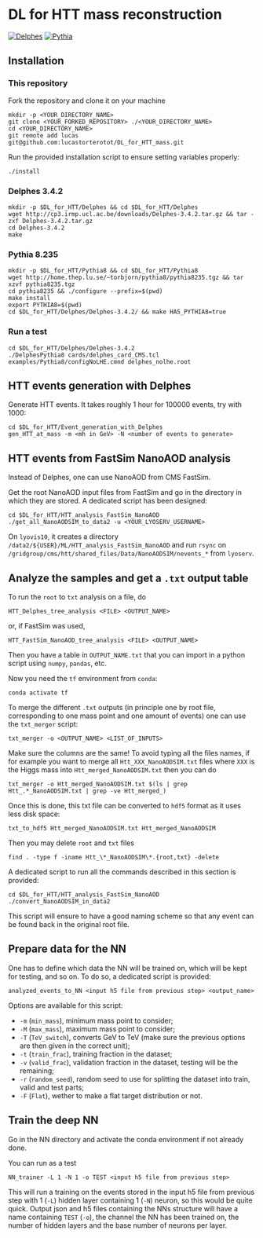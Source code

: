 # DL for HTT mass reconstruction

[![Delphes](https://img.shields.io/badge/Delphes-3.4.2-red.svg)](https://cp3.irmp.ucl.ac.be/projects/delphes)
[![Pythia](https://img.shields.io/badge/Pythia-8.235-blue.svg)](http://home.thep.lu.se/Pythia/)

## Installation

### This repository
Fork the repository and clone it on your machine
```
mkdir -p <YOUR_DIRECTORY_NAME>
git clone <YOUR_FORKED_REPOSITORY> ./<YOUR_DIRECTORY_NAME>
cd <YOUR_DIRECTORY_NAME>
git remote add lucas git@github.com:lucastorterotot/DL_for_HTT_mass.git
```
Run the provided installation script to ensure setting variables properly:
```
./install
```

### Delphes 3.4.2
```
mkdir -p $DL_for_HTT/Delphes && cd $DL_for_HTT/Delphes
wget http://cp3.irmp.ucl.ac.be/downloads/Delphes-3.4.2.tar.gz && tar -zxf Delphes-3.4.2.tar.gz
cd Delphes-3.4.2
make
```

### Pythia 8.235
```
mkdir -p $DL_for_HTT/Pythia8 && cd $DL_for_HTT/Pythia8
wget http://home.thep.lu.se/~torbjorn/pythia8/pythia8235.tgz && tar xzvf pythia8235.tgz
cd pythia8235 && ./configure --prefix=$(pwd)
make install
export PYTHIA8=$(pwd)
cd $DL_for_HTT/Delphes/Delphes-3.4.2/ && make HAS_PYTHIA8=true
```

### Run a test
```
cd $DL_for_HTT/Delphes/Delphes-3.4.2
./DelphesPythia8 cards/delphes_card_CMS.tcl examples/Pythia8/configNoLHE.cmnd delphes_nolhe.root
```

## HTT events generation with Delphes
Generate HTT events. It takes roughly 1 hour for 100000 events, try with 1000:
```
cd $DL_for_HTT/Event_generation_with_Delphes
gen_HTT_at_mass -m <mh in GeV> -N <number of events to generate>
```

## HTT events from FastSim NanoAOD analysis
Instead of Delphes, one can use NanoAOD from CMS FastSim.

Get the root NanoAOD input files from  FastSim and go in the directory in which they are stored. A dedicated script has been designed:
```
cd $DL_for_HTT/HTT_analysis_FastSim_NanoAOD
./get_all_NanoAODSIM_to_data2 -u <YOUR_LYOSERV_USERNAME>
```
On `lyovis10`, it creates a directory `/data2/${USER}/ML/HTT_analysis_FastSim_NanoAOD` and run `rsync` on `/gridgroup/cms/htt/shared_files/Data/NanoAODSIM/nevents_*` from `lyoserv`.

## Analyze the samples and get a `.txt` output table
To run the `root` to `txt` analysis on a file, do
```
HTT_Delphes_tree_analysis <FILE> <OUTPUT_NAME>
```
or, if FastSim was used,
```
HTT_FastSim_NanoAOD_tree_analysis <FILE> <OUTPUT_NAME>
```
Then you have a table in `OUTPUT_NAME.txt` that you can import in a python script using `numpy`, `pandas`, etc.

Now you need the `tf` environment from `conda`:
```
conda activate tf
```

To merge the different `.txt` outputs (in principle one by root file, corresponding to one mass point and one amount of events) one can use the `txt_merger` script:
```
txt_merger -o <OUTPUT_NAME> <LIST_OF_INPUTS>
```
Make sure the columns are the same! To avoid typing all the files names, if for example you want to merge all `Htt_XXX_NanoAODSIM.txt` files where `XXX` is the Higgs mass into `Htt_merged_NanoAODSIM.txt` then you can do
```
txt_merger -o Htt_merged_NanoAODSIM.txt $(ls | grep Htt_.*_NanoAODSIM.txt | grep -ve Htt_merged_)
```

Once this is done, this txt file can be converted to `hdf5` format as it uses less disk space:
```
txt_to_hdf5 Htt_merged_NanoAODSIM.txt Htt_merged_NanoAODSIM
```
Then you may delete `root` and `txt` files
```
find . -type f -iname Htt_\*_NanoAODSIM\*.{root,txt} -delete
```

A dedicated script to run all the commands described in this section is provided:
```
cd $DL_for_HTT/HTT_analysis_FastSim_NanoAOD
./convert_NanoAODSIM_in_data2
```
This script will ensure to have a good naming scheme so that any event can be found back in the original root file.

## Prepare data for the NN
One has to define which data the NN will be trained on, which will be kept for testing, and so on. To do so, a dedicated script is provided:
```
analyzed_events_to_NN <input h5 file from previous step> <output_name>
```
Options are available for this script:

- `-m` (`min_mass`), minimum mass point to consider;
- `-M` (`max_mass`), maximum mass point to consider;
- `-T` (`TeV_switch`), converts GeV to TeV (make sure the previous options are then given in the correct unit);
- `-t` (`train_frac`), training fraction in the dataset;
- `-v` (`valid_frac`), validation fraction in the dataset, testing will be the remaining;
- `-r` (`random_seed`), random seed to use for splitting the dataset into train, valid and test parts;
- `-F` (`Flat`), wether to make a flat target distribution or not.

## Train the deep NN
Go in the NN directory and activate the conda environment if not already done.

You can run as a test
```
NN_trainer -L 1 -N 1 -o TEST <input h5 file from previous step>
```
This will run a training on the events stored in the input h5 file from previous step with 1 (`-L`) hidden layer containing 1 (`-N`) neuron, so this would be quite quick.
Output json and h5 files containing the NNs structure will have a name containing `TEST` (`-o`), the channel the NN has been trained on, the number of hidden layers and the base number of neurons per layer.

